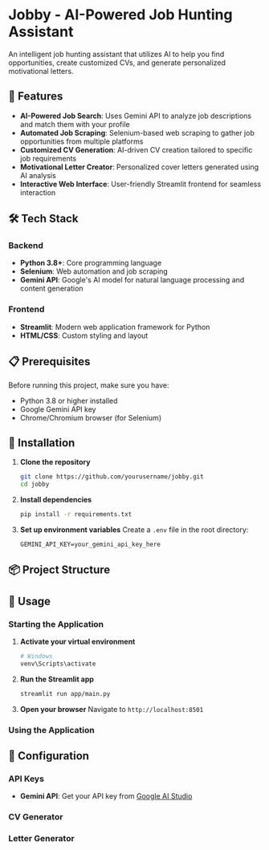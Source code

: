 # Jobby - AI-Powered Job Hunting Assistant

An intelligent job hunting assistant that utilizes AI to help you find opportunities, create customized CVs, and generate personalized motivational letters.

## 🚀 Features

- **AI-Powered Job Search**: Uses Gemini API to analyze job descriptions and match them with your profile
- **Automated Job Scraping**: Selenium-based web scraping to gather job opportunities from multiple platforms
- **Customized CV Generation**: AI-driven CV creation tailored to specific job requirements
- **Motivational Letter Creator**: Personalized cover letters generated using AI analysis
- **Interactive Web Interface**: User-friendly Streamlit frontend for seamless interaction

## 🛠️ Tech Stack

### Backend
- **Python 3.8+**: Core programming language
- **Selenium**: Web automation and job scraping
- **Gemini API**: Google's AI model for natural language processing and content generation

### Frontend
- **Streamlit**: Modern web application framework for Python
- **HTML/CSS**: Custom styling and layout

## 📋 Prerequisites

Before running this project, make sure you have:

- Python 3.8 or higher installed
- Google Gemini API key
- Chrome/Chromium browser (for Selenium)

## 🚀 Installation

1. **Clone the repository**
   ```bash
   git clone https://github.com/yourusername/jobby.git
   cd jobby
   ```

2. **Install dependencies**
   ```bash
   pip install -r requirements.txt
   ```

3. **Set up environment variables**
   Create a `.env` file in the root directory:
   ```env
   GEMINI_API_KEY=your_gemini_api_key_here
   ```

## 📦 Project Structure

## 🎯 Usage

### Starting the Application

1. **Activate your virtual environment**
   ```bash
   # Windows
   venv\Scripts\activate
   ```

2. **Run the Streamlit app**
   ```bash
   streamlit run app/main.py
   ```

3. **Open your browser**
   Navigate to `http://localhost:8501`

### Using the Application

## 🔧 Configuration

### API Keys
- **Gemini API**: Get your API key from [Google AI Studio](https://makersuite.google.com/app/apikey)

### CV Generator

### Letter Generator
